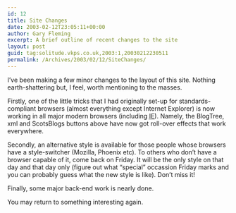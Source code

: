 ```yaml
---
id: 12
title: Site Changes
date: 2003-02-12T23:05:11+00:00
author: Gary Fleming
excerpt: A brief outline of recent changes to the site
layout: post
guid: tag:solitude.vkps.co.uk,2003:1,20030212230511
permalink: /Archives/2003/02/12/SiteChanges/
---
```

I&#8217;ve been making a few minor changes to the layout of this site. Nothing earth-shattering but, I feel, worth mentioning to the masses.

Firstly, one of the little tricks that I had originally set-up for standards-compliant browsers (almost everything except Internet Explorer) is now working in all major modern browsers (including <acronym title="Internet Explorer">IE</acronym>). Namely, the BlogTree, xml and ScotsBlogs buttons above have now got roll-over effects that work everywhere.

Secondly, an alternative style is available for those people whose browsers have a style-switcher (Mozilla, Phoenix etc). To others who don&#8217;t have a browser capable of it, come back on Friday. It will be the only style on that day and that day only (figure out what &#8220;special&#8221; occassion Friday marks and you can probably guess what the new style is like). Don&#8217;t miss it!

Finally, some major back-end work is nearly done.

You may return to something interesting again.